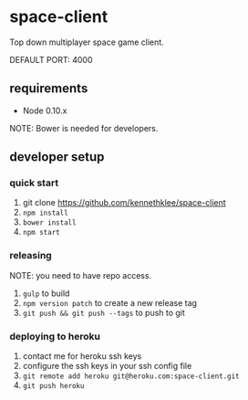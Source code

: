 space-client
============

Top down multiplayer space game client.

DEFAULT PORT: 4000

requirements
------------
* Node 0.10.x

NOTE: Bower is needed for developers.

developer setup
---------------

### quick start
1. git clone https://github.com/kennethklee/space-client
2. `npm install`
3. `bower install`
4. `npm start`

### releasing
NOTE: you need to have repo access.

1. `gulp` to build
2. `npm version patch` to create a new release tag
3. `git push && git push --tags` to push to git

### deploying to heroku

1. contact me for heroku ssh keys
2. configure the ssh keys in your ssh config file
3. `git remote add heroku git@heroku.com:space-client.git`
4. `git push heroku`